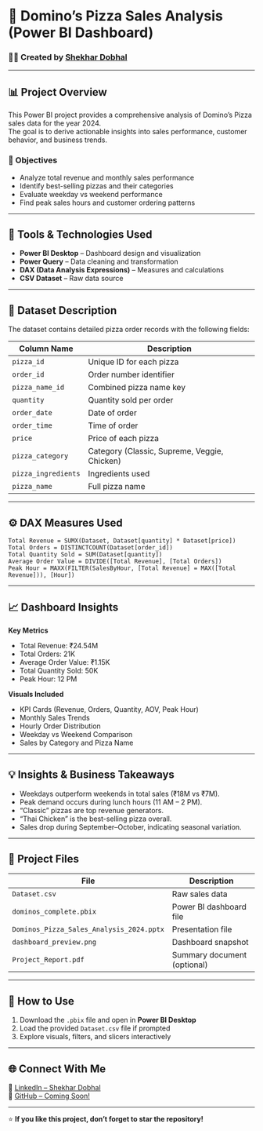 
# 🍕 Domino’s Pizza Sales Analysis (Power BI Dashboard)

### 👨‍💻 Created by [Shekhar Dobhal](www.linkedin.com/in/shekhar001)

---

## 📊 Project Overview
This Power BI project provides a comprehensive analysis of Domino’s Pizza sales data for the year 2024.  
The goal is to derive actionable insights into sales performance, customer behavior, and business trends.

### 🎯 Objectives
- Analyze total revenue and monthly sales performance  
- Identify best-selling pizzas and their categories  
- Evaluate weekday vs weekend performance  
- Find peak sales hours and customer ordering patterns  

---

## 🧰 Tools & Technologies Used
- **Power BI Desktop** – Dashboard design and visualization  
- **Power Query** – Data cleaning and transformation  
- **DAX (Data Analysis Expressions)** – Measures and calculations  
- **CSV Dataset** – Raw data source  

---

## 📂 Dataset Description
The dataset contains detailed pizza order records with the following fields:

| Column Name | Description |
|--------------|-------------|
| `pizza_id` | Unique ID for each pizza |
| `order_id` | Order number identifier |
| `pizza_name_id` | Combined pizza name key |
| `quantity` | Quantity sold per order |
| `order_date` | Date of order |
| `order_time` | Time of order |
| `price` | Price of each pizza |
| `pizza_category` | Category (Classic, Supreme, Veggie, Chicken) |
| `pizza_ingredients` | Ingredients used |
| `pizza_name` | Full pizza name |

---

## ⚙️ DAX Measures Used

```DAX
Total Revenue = SUMX(Dataset, Dataset[quantity] * Dataset[price])
Total Orders = DISTINCTCOUNT(Dataset[order_id])
Total Quantity Sold = SUM(Dataset[quantity])
Average Order Value = DIVIDE([Total Revenue], [Total Orders])
Peak Hour = MAXX(FILTER(SalesByHour, [Total Revenue] = MAX([Total Revenue])), [Hour])
```

---

## 📈 Dashboard Insights

**Key Metrics**
- Total Revenue: ₹24.54M  
- Total Orders: 21K  
- Average Order Value: ₹1.15K  
- Total Quantity Sold: 50K  
- Peak Hour: 12 PM  

**Visuals Included**
- KPI Cards (Revenue, Orders, Quantity, AOV, Peak Hour)  
- Monthly Sales Trends  
- Hourly Order Distribution  
- Weekday vs Weekend Comparison  
- Sales by Category and Pizza Name  

---

## 💡 Insights & Business Takeaways
- Weekdays outperform weekends in total sales (₹18M vs ₹7M).  
- Peak demand occurs during lunch hours (11 AM – 2 PM).  
- “Classic” pizzas are top revenue generators.  
- “Thai Chicken” is the best-selling pizza overall.  
- Sales drop during September–October, indicating seasonal variation.  

---

## 🧩 Project Files
| File | Description |
|------|--------------|
| `Dataset.csv` | Raw sales data |
| `dominos_complete.pbix` | Power BI dashboard file |
| `Dominos_Pizza_Sales_Analysis_2024.pptx` | Presentation file |
| `dashboard_preview.png` | Dashboard snapshot |
| `Project_Report.pdf` | Summary document (optional) |

---

## 🚀 How to Use
1. Download the `.pbix` file and open in **Power BI Desktop**  
2. Load the provided `Dataset.csv` file if prompted  
3. Explore visuals, filters, and slicers interactively  

---

## 🌐 Connect With Me
📄 [LinkedIn – Shekhar Dobhal](www.linkedin.com/in/shekhar001)  
🐙 [GitHub – Coming Soon!](https://github.com/)  

---

⭐ **If you like this project, don’t forget to star the repository!**
